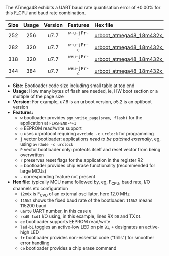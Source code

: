 The ATmega48 exhibits a UART baud rate quantisation error of +0.00% for this F_CPU and baud rate combination.

|Size|Usage|Version|Features|Hex file|
|:-:|:-:|:-:|:-:|:--|
|252|256|u7.7|`w-u-jPr--`|[urboot_atmega48_18m432x_++19k2_uart0_rxd0_txd1_led+b5_fr.hex](https://raw.githubusercontent.com/stefanrueger/urboot.hex/main/cores/minicore/atmega48/external_oscillator/fcpu_18m432x/br_++19k2/urboot_atmega48_18m432x_++19k2_uart0_rxd0_txd1_led+b5_fr.hex)|
|282|320|u7.7|`w-u-jPr-c`|[urboot_atmega48_18m432x_++19k2_uart0_rxd0_txd1_led+b5_fr_ce.hex](https://raw.githubusercontent.com/stefanrueger/urboot.hex/main/cores/minicore/atmega48/external_oscillator/fcpu_18m432x/br_++19k2/urboot_atmega48_18m432x_++19k2_uart0_rxd0_txd1_led+b5_fr_ce.hex)|
|318|320|u7.7|`weu-jPr--`|[urboot_atmega48_18m432x_++19k2_uart0_rxd0_txd1_ee_led+b5_fr.hex](https://raw.githubusercontent.com/stefanrueger/urboot.hex/main/cores/minicore/atmega48/external_oscillator/fcpu_18m432x/br_++19k2/urboot_atmega48_18m432x_++19k2_uart0_rxd0_txd1_ee_led+b5_fr.hex)|
|344|384|u7.7|`weu-jPr-c`|[urboot_atmega48_18m432x_++19k2_uart0_rxd0_txd1_ee_led+b5_fr_ce.hex](https://raw.githubusercontent.com/stefanrueger/urboot.hex/main/cores/minicore/atmega48/external_oscillator/fcpu_18m432x/br_++19k2/urboot_atmega48_18m432x_++19k2_uart0_rxd0_txd1_ee_led+b5_fr_ce.hex)|

- **Size:** Bootloader code size including small table at top end
- **Usage:** How many bytes of flash are needed, ie, HW boot section or a multiple of the page size
- **Version:** For example, u7.6 is an urboot version, o5.2 is an optiboot version
- **Features:**
  + `w` bootloader provides `pgm_write_page(sram, flash)` for the application at `FLASHEND-4+1`
  + `e` EEPROM read/write support
  + `u` uses urprotocol requiring `avrdude -c urclock` for programming
  + `j` vector bootloader: applications *need to be patched externally*, eg, using `avrdude -c urclock`
  + `P` vector bootloader only: protects itself and reset vector from being overwritten
  + `r` preserves reset flags for the application in the register R2
  + `c` bootloader provides chip erase functionality (recommended for large MCUs)
  + `-` corresponding feature not present
- **Hex file:** typically MCU name followed by, eg, F<sub>CPU</sub>, baud rate, I/O channels etc configuration
  + `12m0x` is F<sub>CPU</sub> of an external oscillator, here 12.0 MHz
  + `115k2` shows the fixed baud rate of the bootloader: `115k2` means 115200 baud
  + `uart0` UART number, in this case `0`
  + `rxd0 txd1` I/O using, in this example, lines RX `D0` and TX `D1`
  + `ee` bootloader supports EEPROM read/write
  + `led-b1` toggles an active-low LED on pin `B1`, `+` designates an active-high LED
  + `fr` bootloader provides non-essential code ("frills") for smoother error handling
  + `ce` bootloader provides a chip erase command
